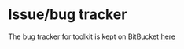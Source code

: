 # Issue/bug tracker

The bug tracker for toolkit is kept on BitBucket <a href="https://bitbucket.org/iheos/toolkit2/issues" target="_blank" >here</a>